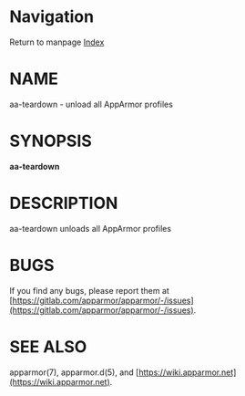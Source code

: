 # Navigation
Return to manpage [Index](ManPages)


# NAME

aa-teardown - unload all AppArmor profiles

# SYNOPSIS

**aa-teardown**

# DESCRIPTION

aa-teardown unloads all AppArmor profiles

# BUGS

If you find any bugs, please report them at
[https://gitlab.com/apparmor/apparmor/-/issues](https://gitlab.com/apparmor/apparmor/-/issues).

# SEE ALSO

apparmor(7), apparmor.d(5), and [https://wiki.apparmor.net](https://wiki.apparmor.net).
